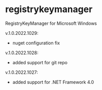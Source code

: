 # registrykeymanager
RegistryKeyManager for Microsoft Windows

v.1.0.2022.1029:
 - nuget configuration fix

v.1.0.2022.1028:
 - added support for git repo

v.1.0.2022.1027:
 - added support for .NET Framework 4.0